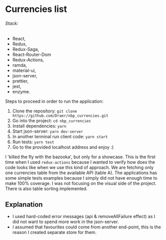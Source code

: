 # Currencies list

###### Stack: 
 * React,
 * Redux,
 * Redux-Saga,
 * React-Router-Dom
 * Redux-Actions,
 * ramda,
 * material-ui,
 * json-server,
 * prettier,
 * jest,
 * enzyme.

 Steps to proceed in order to run the application:
 1. Clone the repository:
 `git clone https://github.com/Draer/nbp_currencies.git`
 2. Go into the project:
 `cd nbp_currencies`
 3. Install dependencies:
 `yarn`
 4. Start json-server:
 `yarn dev-server`
 5. In another terminal run client code:
 `yarn start`
 6. Run tests:
 `yarn test`
 7. Go to the provided localhost address and enjoy :)

I 'killed the fly with the bazooka', but only for a showcase. This is the first time when I used `redux-actions` because I wanted to verify how does the code looks like when we use this kind of approach.
We are fetching only one currencies table from the available API (table A). The applications has some simple tests examples because I simply did not have enough time to make 100% coverage.
I was not focusing on the visual side of the project. There is also table sorting implemented.

## Explanation
 * I used hard-coded error messages (api & removeAllFailure effect) as I did not want to spend more work in the json-server.
 * I assumed that favourites could come from another end-point, this is the reason I created separate store for them.
